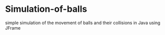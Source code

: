 # Simulation-of-balls
simple simulation of the movement of balls and their collisions in Java using JFrame
